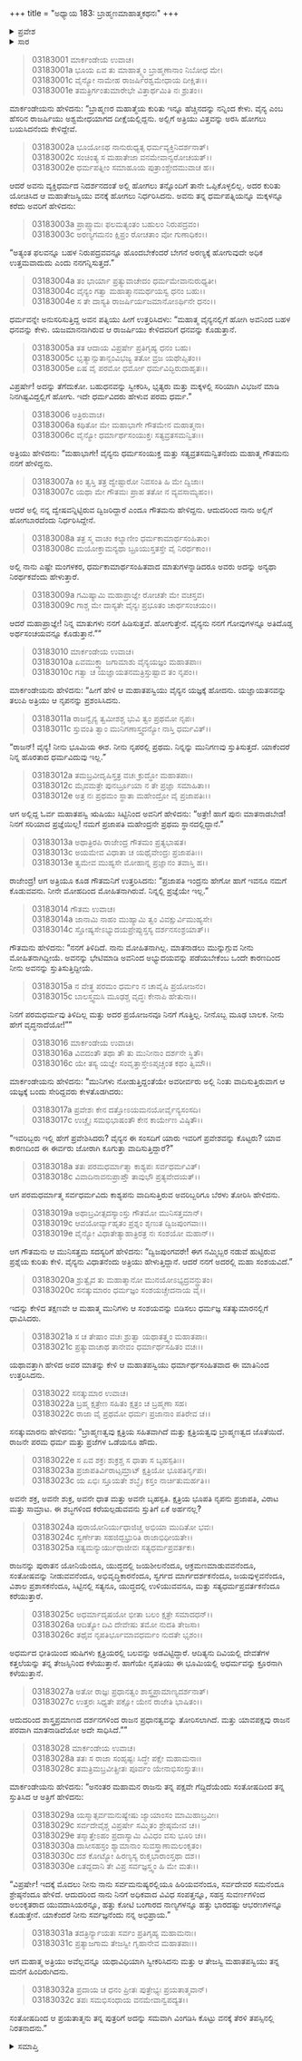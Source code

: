 +++
title = "ಅಧ್ಯಾಯ 183: ಬ್ರಾಹ್ಮಣಮಾಹಾತ್ಮಕಥನಃ"
+++

<details><summary>ಪ್ರವೇಶ</summary>


।।   ಓಂ ಓಂ ನಮೋ ನಾರಾಯಣಾಯ।।   ಶ್ರೀ ವೇದವ್ಯಾಸಾಯ ನಮಃ ।।

ಶ್ರೀ ಕೃಷ್ಣದ್ವೈಪಾಯನ ವೇದವ್ಯಾಸ ವಿರಚಿತ  

**ಶ್ರೀ ಮಹಾಭಾರತ**

**ಆರಣ್ಯಕ ಪರ್ವ**

**ಮಾರ್ಕಂಡೇಯಸಮಸ್ಯಾ ಪರ್ವ**

**ಅಧ್ಯಾಯ 183**

</details>


<details><summary>ಸಾರ</summary>

ಬ್ರಾಹ್ಮಣರ ಮಹಾತ್ಮೆಯನ್ನು ಸೂಚಿಸುವ ಅತ್ರಿಯ ಕಥೆಯನ್ನು ಮಾರ್ಕಂಡೇಯನು ಹೇಳಿದುದು (1-32).

</details>


> 03183001 ಮಾರ್ಕಂಡೇಯ ಉವಾಚ।  
03183001a ಭೂಯ ಏವ ತು ಮಾಹಾತ್ಮ್ಯಂ ಬ್ರಾಹ್ಮಣಾನಾಂ ನಿಬೋಧ ಮೇ।  
03183001c ವೈನ್ಯೋ ನಾಮೇಹ ರಾಜರ್ಷಿರಶ್ವಮೇಧಾಯ ದೀಕ್ಷಿತಃ।।  
03183001e ತಮತ್ರಿರ್ಗಂತುಮಾರೇಭೇ ವಿತ್ತಾರ್ಥಮಿತಿ ನಃ ಶ್ರುತಂ।।

ಮಾರ್ಕಂಡೇಯನು ಹೇಳಿದನು: “ಬ್ರಾಹ್ಮಣರ ಮಹಾತ್ಮೆಯ ಕುರಿತು ಇನ್ನೂ ಹೆಚ್ಚಿನದನ್ನು ನನ್ನಿಂದ ಕೇಳು. ವೈನ್ಯ ಎಂಬ ಹೆಸರಿನ ರಾಜರ್ಷಿಯು ಅಶ್ವಮೇಧಯಾಗದ ದೀಕ್ಷೆಯಲ್ಲಿದ್ದನು. ಅಲ್ಲಿಗೆ ಅತ್ರಿಯು ವಿತ್ತವನ್ನು ಅರಸಿ ಹೋಗಲು ಬಯಸಿದನೆಂದು ಕೇಳಿದ್ದೇವೆ.

> 03183002a ಭೂಯೋಽಥ ನಾನುರುಧ್ಯತ್ಸ ಧರ್ಮವ್ಯಕ್ತಿನಿದರ್ಶನಾತ್।  
03183002c ಸಂಚಿಂತ್ಯ ಸ ಮಹಾತೇಜಾ ವನಮೇವಾನ್ವರೋಚಯತ್।।   
03183002e ಧರ್ಮಪತ್ನೀಂ ಸಮಾಹೂಯ ಪುತ್ರಾಂಶ್ಚೇದಮುವಾಚ ಹ।।

ಆದರೆ ಅವನು ವ್ಯಕ್ತಿಧರ್ಮದ ನಿದರ್ಶನದಂತೆ ಅಲ್ಲಿ ಹೋಗಲು ತನ್ನೊಂದಿಗೆ ತಾನೇ ಒಪ್ಪಿಕೊಳ್ಳಲಿಲ್ಲ. ಅದರ ಕುರಿತು ಯೋಚಿಸಿದ ಆ ಮಹಾತೇಜಸ್ವಿಯು ವನಕ್ಕೆ ಹೋಗಲು ನಿರ್ಧರಿಸಿದನು. ಅವನು ತನ್ನ ಧರ್ಮಪತ್ನಿಯನ್ನೂ ಮಕ್ಕಳನ್ನೂ ಕರೆದು ಅವರಿಗೆ ಹೇಳಿದನು:

> 03183003a ಪ್ರಾಪ್ಸ್ಯಾಮಃ ಫಲಮತ್ಯಂತಂ ಬಹುಲಂ ನಿರುಪದ್ರವಂ।  
03183003c ಅರಣ್ಯಗಮನಂ ಕ್ಷಿಪ್ರಂ ರೋಚತಾಂ ವೋ ಗುಣಾಧಿಕಂ।।

“ಅತ್ಯಂತ ಫಲವನ್ನೂ ಬಹಳ ನಿರುಪದ್ರವವನ್ನೂ ಹೊಂದಬೇಕೆಂದರೆ ಬೇಗನೆ ಅರಣ್ಯಕ್ಕೆ ಹೋಗುವುದೇ ಅಧಿಕ ಉತ್ತಮವಾದುದು ಎಂದು ನನಗನ್ನಿಸುತ್ತದೆ.”

> 03183004a ತಂ ಭಾರ್ಯಾ ಪ್ರತ್ಯುವಾಚೇದಂ ಧರ್ಮಮೇವಾನುರುಧ್ಯತೀ।  
03183004c ವೈನ್ಯಂ ಗತ್ವಾ ಮಹಾತ್ಮಾನಮರ್ಥಯಸ್ವ ಧನಂ ಬಹು।।  
03183004e ಸ ತೇ ದಾಸ್ಯತಿ ರಾಜರ್ಷಿರ್ಯಜಮಾನೋಽರ್ಥಿನೇ ಧನಂ।।

ಧರ್ಮವನ್ನೇ ಅನುಸರಿಸುತ್ತಿದ್ದ ಅವನ ಪತ್ನಿಯು ಹೀಗೆ ಉತ್ತರಿಸಿದಳು: “ಮಹಾತ್ಮ ವೈನ್ಯನಲ್ಲಿಗೆ ಹೋಗಿ ಅವನಿಂದ ಬಹಳ ಧನವನ್ನು ಕೇಳು. ಯಜಮಾನನಾಗಿರುವ ಆ ರಾಜರ್ಷಿಯು ಕೇಳಿದವರಿಗೆ ಧನವನ್ನು ಕೊಡುತ್ತಾನೆ.

> 03183005a ತತ ಆದಾಯ ವಿಪ್ರರ್ಷೇ ಪ್ರತಿಗೃಹ್ಯ ಧನಂ ಬಹು।  
03183005c ಭೃತ್ಯಾನ್ಸುತಾನ್ಸಂವಿಭಜ್ಯ ತತೋ ವ್ರಜ ಯಥೇಪ್ಸಿತಂ।।  
03183005e ಏಷ ವೈ ಪರಮೋ ಧರ್ಮೋ ಧರ್ಮವಿದ್ಭಿರುದಾಹೃತಃ।।

ವಿಪ್ರರ್ಷೇ! ಅದನ್ನು ತೆಗೆದುಕೋ. ಬಹುಧನವನ್ನು ಸ್ವೀಕರಿಸಿ, ಭೃತ್ಯರು ಮತ್ತು ಮಕ್ಕಳಲ್ಲಿ ಸರಿಯಾಗಿ ವಿಭಜನೆ ಮಾಡಿ ನಿನಗಿಷ್ಟವಿದ್ದಲ್ಲಿಗೆ ಹೋಗು. ಇದೇ ಧರ್ಮವಿದರು ಹೇಳುವ ಪರಮ ಧರ್ಮ.”

> 03183006 ಅತ್ರಿರುವಾಚ।  
03183006a ಕಥಿತೋ ಮೇ ಮಹಾಭಾಗೇ ಗೌತಮೇನ ಮಹಾತ್ಮನಾ।  
03183006c ವೈನ್ಯೋ ಧರ್ಮಾರ್ಥಸಂಯುಕ್ತಃ ಸತ್ಯವ್ರತಸಮನ್ವಿತಃ।।

ಅತ್ರಿಯು ಹೇಳಿದನು: “ಮಹಾಭಾಗೇ! ವೈನ್ಯನು ಧರ್ಮಸಂಯುಕ್ತ ಮತ್ತು ಸತ್ಯವ್ರತಸಮನ್ವಿತನೆಂದು ಮಹಾತ್ಮ ಗೌತಮನು ನನಗೆ ಹೇಳಿದ್ದನು.

> 03183007a ಕಿಂ ತ್ವಸ್ತಿ ತತ್ರ ದ್ವೇಷ್ಟಾರೋ ನಿವಸಂತಿ ಹಿ ಮೇ ದ್ವಿಜಾಃ।  
03183007c ಯಥಾ ಮೇ ಗೌತಮಃ ಪ್ರಾಹ ತತೋ ನ ವ್ಯವಸಾಮ್ಯಹಂ।।

ಆದರೆ ಅಲ್ಲಿ ನನ್ನ ದ್ವೇಷವನ್ನಿಟ್ಟಿರುವ ದ್ವಿಜರಿದ್ದಾರೆ ಎಂದೂ ಗೌತಮನು ಹೇಳಿದ್ದನು. ಆದುದರಿಂದ ನಾನು ಅಲ್ಲಿಗೆ ಹೋಗಬಾರದೆಂದು ನಿರ್ಧರಿಸಿದ್ದೇನೆ.

> 03183008a ತತ್ರ ಸ್ಮ ವಾಚಂ ಕಲ್ಯಾಣೀಂ ಧರ್ಮಕಾಮಾರ್ಥಸಂಹಿತಾಂ।  
03183008c ಮಯೋಕ್ತಾಮನ್ಯಥಾ ಬ್ರೂಯುಸ್ತತಸ್ತೇ ವೈ ನಿರರ್ಥಕಾಂ।।

ಅಲ್ಲಿ ನಾನು ಎಷ್ಟೇ ಮಂಗಳಕರ, ಧರ್ಮಕಾಮಾರ್ಥಸಂಹಿತವಾದ ಮಾತುಗಳನ್ನಾಡಿದರೂ ಅವರು ಅದನ್ನು ಅನ್ಯಥಾ ನಿರರ್ಥಕವೆಂದು ಹೇಳುತ್ತಾರೆ.

> 03183009a ಗಮಿಷ್ಯಾಮಿ ಮಹಾಪ್ರಾಜ್ಞೇ ರೋಚತೇ ಮೇ ವಚಸ್ತವ।   
03183009c ಗಾಶ್ಚ ಮೇ ದಾಸ್ಯತೇ ವೈನ್ಯಃ ಪ್ರಭೂತಂ ಚಾರ್ಥಸಂಚಯಂ।।

ಆದರೆ ಮಹಾಪ್ರಾಜ್ಞೇ! ನಿನ್ನ ಮಾತುಗಳು ನನಗೆ ಹಿಡಿಸುತ್ತವೆ. ಹೋಗುತ್ತೇನೆ. ವೈನ್ಯನು ನನಗೆ ಗೋವುಗಳನ್ನೂ ಅತಿದೊಡ್ಡ ಅರ್ಥಸಂಚಯವನ್ನೂ ಕೊಡುತ್ತಾನೆ.””

> 03183010 ಮಾರ್ಕಂಡೇಯ ಉವಾಚ।  
03183010a ಏವಮುಕ್ತ್ವಾ ಜಗಾಮಾಶು ವೈನ್ಯಯಜ್ಞಂ ಮಹಾತಪಾಃ।  
03183010c ಗತ್ವಾ ಚ ಯಜ್ಞಾಯತನಮತ್ರಿಸ್ತುಷ್ಟಾವ ತಂ ನೃಪಂ।।

ಮಾರ್ಕಂಡೇಯನು ಹೇಳಿದನು: “ಹೀಗೆ ಹೇಳಿ ಆ ಮಹಾತಪಸ್ವಿಯು ವೈನ್ಯನ ಯಜ್ಞಕ್ಕೆ ಹೋದನು. ಯಜ್ಞಾಯತನವನ್ನು ತಲುಪಿ ಅತ್ರಿಯು ಆ ನೃಪನನ್ನು ಪ್ರಶಂಸಿಸಿದನು.

> 03183011a ರಾಜನ್ವೈನ್ಯ ತ್ವಮೀಶಶ್ಚ ಭುವಿ ತ್ವಂ ಪ್ರಥಮೋ ನೃಪಃ।  
03183011c ಸ್ತುವಂತಿ ತ್ವಾಂ ಮುನಿಗಣಾಸ್ತ್ವದನ್ಯೋ ನಾಸ್ತಿ ಧರ್ಮವಿತ್।।

“ರಾಜನ್! ವೈನ್ಯ! ನೀನು ಭೂಮಿಯ ಈಶ. ನೀನು ನೃಪರಲ್ಲಿ ಪ್ರಥಮ. ನಿನ್ನನ್ನು ಮುನಿಗಣವು ಸ್ತುತಿಸುತ್ತದೆ. ಯಾಕೆಂದರೆ ನಿನ್ನ ಹೊರತಾದ ಧರ್ಮವಿದುವು ಇಲ್ಲ.”

> 03183012a ತಮಬ್ರವೀದೃಷಿಸ್ತತ್ರ ವಚಃ ಕ್ರುದ್ಧೋ ಮಹಾತಪಾಃ।  
03183012c ಮೈವಮತ್ರೇ ಪುನರ್ಬ್ರೂಯಾ ನ ತೇ ಪ್ರಜ್ಞಾ ಸಮಾಹಿತಾ।।  
03183012e ಅತ್ರ ನಃ ಪ್ರಥಮಂ ಸ್ಥಾತಾ ಮಹೇಂದ್ರೋ ವೈ ಪ್ರಜಾಪತಿಃ।।

ಆಗ ಅಲ್ಲಿದ್ದ ಓರ್ವ ಮಹಾತಪಸ್ವಿ ಋಷಿಯು ಸಿಟ್ಟಿನಿಂದ ಅವನಿಗೆ ಹೇಳಿದನು: “ಅತ್ರೇ! ಹಾಗೆ ಪುನಃ ಮಾತನಾಡಬೇಡ! ನಿನಗೆ ಸರಿಯಾದ ಪ್ರಜ್ಞೆಯಿಲ್ಲ! ನಮಗೆ ಪ್ರಜಾಪತಿ ಮಹೇಂದ್ರನೇ ಪ್ರಥಮ ಸ್ಥಾನದಲ್ಲಿದ್ದಾನೆ.”

> 03183013a ಅಥಾತ್ರಿರಪಿ ರಾಜೇಂದ್ರ ಗೌತಮಂ ಪ್ರತ್ಯಭಾಷತ।  
03183013c ಅಯಮೇವ ವಿಧಾತಾ ಚ ಯಥೈವೇಂದ್ರಃ ಪ್ರಜಾಪತಿಃ।।  
03183013e ತ್ವಮೇವ ಮುಹ್ಯಸೇ ಮೋಹಾನ್ನ ಪ್ರಜ್ಞಾನಂ ತವಾಸ್ತಿ ಹ।।

ರಾಜೇಂದ್ರ! ಆಗ ಅತ್ರಿಯೂ ಕೂಡ ಗೌತಮನಿಗೆ ಉತ್ತರಿಸಿದನು: “ಪ್ರಜಾಪತಿ ಇಂದ್ರನು ಹೇಗೋ ಹಾಗೆ ಇವನೂ ನಮಗೆ ಕೊಡುವವನು. ನೀನೇ ಮೋಹದಿಂದ ಮೋಹಿತನಾಗಿರುವೆ. ನಿನ್ನಲ್ಲಿ ಪ್ರಜ್ಞೆಯೇ ಇಲ್ಲ.”

> 03183014 ಗೌತಮ ಉವಾಚ।  
03183014a ಜಾನಾಮಿ ನಾಹಂ ಮುಹ್ಯಾಮಿ ತ್ವಂ ವಿವಕ್ಷುರ್ವಿಮುಹ್ಯಸೇ।   
03183014c ಸ್ತೋಷ್ಯಸೇಽಭ್ಯುದಯಪ್ರೇಪ್ಸುಸ್ತಸ್ಯ ದರ್ಶನಸಂಶ್ರಯಾತ್।।

ಗೌತಮನು ಹೇಳಿದನು: “ನನಗೆ ತಿಳಿದಿದೆ. ನಾನು ಮೋಹಿತನಾಗಿಲ್ಲ. ಮಾತನಾಡಲು ಮುನ್ನುಗ್ಗುವ ನೀನು ಮೋಹಿತನಾಗಿದ್ದೀಯೆ. ಅವನನ್ನು ಭೇಟಿಮಾಡಿ ಅವನಿಂದ ಅಭ್ಯುದಯವನ್ನು ಪಡೆಯಬೇಕೆಂಬ ಒಂದೇ ಕಾರಣದಿಂದ ನೀನು ಅವನನ್ನು ಸ್ತುತಿಸುತ್ತಿದ್ದೀಯೆ.

> 03183015a ನ ವೇತ್ಥ ಪರಮಂ ಧರ್ಮಂ ನ ಚಾವೈಷಿ ಪ್ರಯೋಜನಂ।  
03183015c ಬಾಲಸ್ತ್ವಮಸಿ ಮೂಢಶ್ಚ ವೃದ್ಧಃ ಕೇನಾಪಿ ಹೇತುನಾ।।

ನಿನಗೆ ಪರಮಧರ್ಮವು ತಿಳಿದಿಲ್ಲ ಮತ್ತು ಅದರ ಪ್ರಯೋಜನವೂ ನಿನಗೆ ಗೊತ್ತಿಲ್ಲ. ನೀನೊಬ್ಬ ಮೂಢ ಬಾಲಕ. ನೀನು ಹೇಗೆ ವೃದ್ಧನಾದೆಯೋ!””

> 03183016 ಮಾರ್ಕಂಡೇಯ ಉವಾಚ।  
03183016a ವಿವದಂತೌ ತಥಾ ತೌ ತು ಮುನೀನಾಂ ದರ್ಶನೇ ಸ್ಥಿತೌ।  
03183016c ಯೇ ತಸ್ಯ ಯಜ್ಞೇ ಸಂವೃತ್ತಾಸ್ತೇಽಪೃಚ್ಚಂತ ಕಥಂ ತ್ವಿಮೌ।।

ಮಾರ್ಕಂಡೇಯನು ಹೇಳಿದನು: “ಮುನಿಗಳು ನೋಡುತ್ತಿದ್ದಂತೆಯೇ ಅವರೀರ್ವರು ಅಲ್ಲಿ ನಿಂತು ವಾದಿಸುತ್ತಿರುವಾಗ ಆ ಯಜ್ಞಕ್ಕೆ ಬಂದು ಸೇರಿದ್ದವರು ಕೇಳತೊಡಗಿದರು:

> 03183017a ಪ್ರವೇಶಃ ಕೇನ ದತ್ತೋಽಯಮನಯೋರ್ವೈನ್ಯಸಂಸದಿ।  
03183017c ಉಚ್ಚೈಃ ಸಮಭಿಭಾಷಂತೌ ಕೇನ ಕಾರ್ಯೇಣ ವಿಷ್ಠಿತೌ।।

“ಇವರಿಬ್ಬರು ಇಲ್ಲಿ ಹೇಗೆ ಪ್ರವೇಶಿಸಿದರು? ವೈನ್ಯನ ಈ ಸಂಸದಿಗೆ ಯಾರು ಇವರಿಗೆ ಪ್ರವೇಶವನ್ನು ಕೊಟ್ಟರು? ಯಾವ ಕಾರಣದಿಂದ ಈ ಈರ್ವರು ಜೋರಾಗಿ ಕೂಗುತ್ತಾ ವಾದಿಸುತ್ತಿದ್ದಾರೆ?”

> 03183018a ತತಃ ಪರಮಧರ್ಮಾತ್ಮಾ ಕಾಶ್ಯಪಃ ಸರ್ವಧರ್ಮವಿತ್।   
03183018c ವಿವಾದಿನಾವನುಪ್ರಾಪ್ತೌ ತಾವುಭೌ ಪ್ರತ್ಯವೇದಯತ್।।

ಆಗ ಪರಮಧರ್ಮಾತ್ಮ ಸರ್ವಧರ್ಮವಿದು ಕಾಶ್ಯಪನು ವಾದಿಸುತ್ತಿರುವ ಅವರಿಬ್ಬರಿಗೂ ಬೆರಳು ತೋರಿಸಿ ಹೇಳಿದನು.

> 03183019a ಅಥಾಬ್ರವೀತ್ಸದಸ್ಯಾಂಸ್ತು ಗೌತಮೋ ಮುನಿಸತ್ತಮಾನ್।  
03183019c ಆವಯೋರ್ವ್ಯಾಹೃತಂ ಪ್ರಶ್ನಂ ಶೃಣುತ ದ್ವಿಜಪುಂಗವಾಃ।।   
03183019e ವೈನ್ಯೋ ವಿಧಾತೇತ್ಯಾಹಾತ್ರಿರತ್ರ ನಃ ಸಂಶಯೋ ಮಹಾನ್।।

ಆಗ ಗೌತಮನು ಆ ಮುನಿಸತ್ತಮ ಸದಸ್ಯರಿಗೆ ಹೇಳಿದನು: “ದ್ವಿಜಪುಂಗವರೇ! ಈಗ ನಮ್ಮಿಬ್ಬರ ನಡುವೆ ಹುಟ್ಟಿರುವ ಪ್ರಶ್ನೆಯ ಕುರಿತು ಕೇಳಿ. ವೈನ್ಯನು ವಿಧಾತನೆಂದು ಅತ್ರಿಯು ಹೇಳುತ್ತಿದ್ದಾನೆ. ಆದರೆ ನನಗೆ ಅದರಲ್ಲಿ ಮಹಾ ಸಂಶಯವಿದೆ.”

> 03183020a ಶ್ರುತ್ವೈವ ತು ಮಹಾತ್ಮಾನೋ ಮುನಯೋಽಭ್ಯದ್ರವನ್ದ್ರುತಂ।  
03183020c ಸನತ್ಕುಮಾರಂ ಧರ್ಮಜ್ಞಂ ಸಂಶಯಚ್ಚೇದನಾಯ ವೈ।।

ಇದನ್ನು ಕೇಳಿದ ತಕ್ಷಣವೇ ಆ ಮಹಾತ್ಮ ಮುನಿಗಳು ಆ ಸಂಶಯವನ್ನು ಬಿಡಿಸಲು ಧರ್ಮಜ್ಞ ಸತತ್ಕುಮಾರನಲ್ಲಿಗೆ ಧಾವಿಸಿದರು.

> 03183021a ಸ ಚ ತೇಷಾಂ ವಚಃ ಶ್ರುತ್ವಾ ಯಥಾತತ್ತ್ವಂ ಮಹಾತಪಾಃ।   
03183021c ಪ್ರತ್ಯುವಾಚಾಥ ತಾನೇವಂ ಧರ್ಮಾರ್ಥಸಹಿತಂ ವಚಃ।।

ಯಥಾವತ್ತಾಗಿ ಹೇಳಿದ ಅವರ ಮಾತನ್ನು ಕೇಳಿ ಆ ಮಹಾತಪಸ್ವಿಯು ಧರ್ಮಾರ್ಥಸಂಹಿತವಾದ ಈ ಮಾತಿನಿಂದ ಉತ್ತರಿಸಿದನು.

> 03183022 ಸನತ್ಕುಮಾರ ಉವಾಚ।  
03183022a ಬ್ರಹ್ಮ ಕ್ಷತ್ರೇಣ ಸಹಿತಂ ಕ್ಷತ್ರಂ ಚ ಬ್ರಹ್ಮಣಾ ಸಹ।  
03183022c ರಾಜಾ ವೈ ಪ್ರಥಮೋ ಧರ್ಮಃ ಪ್ರಜಾನಾಂ ಪತಿರೇವ ಚ।।

ಸನತ್ಕುಮಾರನು ಹೇಳಿದನು: “ಬ್ರಾಹ್ಮಣತ್ವವು ಕ್ಷತ್ರಿಯ ಸಹಿತವಾಗಿದೆ ಮತ್ತು ಕ್ಷತ್ರಿಯತ್ವವು ಬ್ರಾಹ್ಮಣತ್ವದ ಜೊತೆಯಿದೆ. ರಾಜನೇ ಪರಮ ಧರ್ಮ ಮತ್ತು ಪ್ರಜೆಗಳ ಒಡೆಯನೂ ಹೌದು.

> 03183022e ಸ ಏವ ಶಕ್ರಃ ಶುಕ್ರಶ್ಚ ಸ ಧಾತಾ ಸ ಬೃಹಸ್ಪತಿಃ।।   
03183023a ಪ್ರಜಾಪತಿರ್ವಿರಾಟ್ಸಮ್ರಾಟ್ ಕ್ಷತ್ರಿಯೋ ಭೂಪತಿರ್ನೃಪಃ।  
03183023c ಯ ಏಭಿಃ ಸ್ತೂಯತೇ ಶಬ್ಧೈಃ ಕಸ್ತಂ ನಾರ್ಚಿತುಮರ್ಹತಿ।।

ಅವನೇ ಶಕ್ರ, ಅವನೇ ಶುಕ್ರ, ಅವನೇ ಧಾತ ಮತ್ತು ಅವನೇ ಬೃಹಸ್ಪತಿ. ಕ್ಷತ್ರಿಯ ಭೂಪತಿ ನೃಪನು ಪ್ರಜಾಪತಿ, ವಿರಾಟ ಮತ್ತು ಸಾಮ್ರಾಟ. ಈ ಶಬ್ಧಗಳಿಂದ ಕರೆಯಲ್ಪಡುವವನು ಸ್ತುತಿಗೆ ಏಕೆ ಅರ್ಹನಲ್ಲ?

> 03183024a ಪುರಾಯೋನಿರ್ಯುಧಾಜಿಚ್ಚ ಅಭಿಯಾ ಮುದಿತೋ ಭವಃ।  
03183024c ಸ್ವರ್ಣೇತಾ ಸಹಜಿದ್ಬಭ್ರುರಿತಿ ರಾಜಾಭಿಧೀಯತೇ।।  
03183025a ಸತ್ಯಮನ್ಯುರ್ಯುಧಾಜೀವಃ ಸತ್ಯಧರ್ಮಪ್ರವರ್ತಕಃ।

ರಾಜನನ್ನು ಪುರಾತನ ಯೋನಿಯೆಂದೂ, ಯುದ್ಧದಲ್ಲಿ ಜಯಶೀಲನೆಂದೂ, ಆಕ್ರಮಣಮಾಡುವವನೆಂದೂ, ಸಂತೋಷವನ್ನು ನೀಡುವವನೆಂದೂ, ಅಭಿವೃದ್ಧಿಕಾರನೆಂದೂ, ಸ್ವರ್ಗದ ಮಾರ್ಗದರ್ಶಕನೆಂದೂ, ಜಯವುಳ್ಳವನೆಂದೂ, ವಿಶಾಲ ಪ್ರಶಾಸಕನೆಂದೂ, ಸಿಟ್ಟಿನಲ್ಲಿ ಸತ್ಯನೂ, ಯುದ್ಧದಲ್ಲಿ ಉಳಿಯುವವನೂ, ಮತ್ತು ಸತ್ಯಧರ್ಮಪ್ರವರ್ತಕನೆಂದೂ ಕರೆಯುತ್ತಾರೆ.

> 03183025c ಅಧರ್ಮಾದೃಷಯೋ ಭೀತಾ ಬಲಂ ಕ್ಷತ್ರೇ ಸಮಾದಧನ್।।   
03183026a ಆದಿತ್ಯೋ ದಿವಿ ದೇವೇಷು ತಮೋ ನುದತಿ ತೇಜಸಾ।  
03183026c ತಥೈವ ನೃಪತಿರ್ಭೂಮಾವಧರ್ಮಂ ನುದತೇ ಭೃಶಂ।।

ಅಧರ್ಮದ ಭೀತಿಯಿಂದ ಋಷಿಗಳು ಕ್ಷತ್ರಿಯರಲ್ಲಿ ಬಲವನ್ನು ಅಡವಿಟ್ಟಿದ್ದಾರೆ. ಆದಿತ್ಯನು ದಿವಿಯಲ್ಲಿ ದೇವತೆಗಳ ಕತ್ತಲೆಯನ್ನು ತನ್ನ ತೇಜಸ್ಸಿನಿಂದ ಕಳೆಯುತ್ತಾನೆ. ಹಾಗೆಯೇ ನೃಪತಿಯು ಈ ಭೂಮಿಯಲ್ಲಿ ಅಧರ್ಮವನ್ನು ಕ್ರೂರನಾಗಿ ಕಳೆಯುತ್ತಾನೆ.

> 03183027a ಅತೋ ರಾಜ್ಞಃ ಪ್ರಧಾನತ್ವಂ ಶಾಸ್ತ್ರಪ್ರಾಮಾಣ್ಯದರ್ಶನಾತ್।  
03183027c ಉತ್ತರಃ ಸಿಧ್ಯತೇ ಪಕ್ಷೋ ಯೇನ ರಾಜೇತಿ ಭಾಷಿತಂ।।

ಆದುದರಿಂದ ಶಾಸ್ತ್ರಪ್ರಮಾಣದ ದರ್ಶನಗಳಿಂದ ರಾಜನ ಪ್ರಧಾನತ್ವವನ್ನು ತೋರಿಸಲಾಗಿದೆ. ಮತ್ತು ಯಾವಪಕ್ಷವು ರಾಜನ ಪರವಾಗಿ ಮಾತನಾಡಿದೆಯೋ ಅದೇ ಸಾಧಿಸಿದೆ.””

> 03183028 ಮಾರ್ಕಂಡೇಯ ಉವಾಚ।  
03183028a ತತಃ ಸ ರಾಜಾ ಸಂಹೃಷ್ಟಃ ಸಿದ್ಧೇ ಪಕ್ಷೇ ಮಹಾಮನಾಃ।  
03183028c ತಮತ್ರಿಮಬ್ರವೀತ್ಪ್ರೀತಃ ಪೂರ್ವಂ ಯೇನಾಭಿಸಂಸ್ತುತಃ।।

ಮಾರ್ಕಂಡೇಯನು ಹೇಳಿದನು: “ಅನಂತರ ಮಹಾಮನ ರಾಜನು ತನ್ನ ಪಕ್ಷವೇ ಗೆದ್ದಿದೆಯೆಂದು ಸಂತೋಷದಿಂದ ತನ್ನ ಸ್ತುತಿಸಿದ ಆ ಅತ್ರಿಗೆ ಹೇಳಿದನು:

> 03183029a ಯಸ್ಮಾತ್ಸರ್ವಮನುಷ್ಯೇಷು ಜ್ಯಾಯಾಂಸಂ ಮಾಮಿಹಾಬ್ರವೀಃ।   
03183029c ಸರ್ವದೇವೈಶ್ಚ ವಿಪ್ರರ್ಷೇ ಸಮ್ಮಿತಂ ಶ್ರೇಷ್ಠಮೇವ ಚ।।  
03183029e ತಸ್ಮಾತ್ತೇಽಹಂ ಪ್ರದಾಸ್ಯಾಮಿ ವಿವಿಧಂ ವಸು ಭೂರಿ ಚ।।  
03183030a ದಾಸೀಸಹಸ್ರಂ ಶ್ಯಾಮಾನಾಂ ಸುವಸ್ತ್ರಾಣಾಮಲಂಕೃತಂ।   
03183030c ದಶ ಕೋಟ್ಯೋ ಹಿರಣ್ಯಸ್ಯ ರುಕ್ಮಭಾರಾಂಸ್ತಥಾ ದಶ।।  
03183030e ಏತದ್ದದಾನಿ ತೇ ವಿಪ್ರ ಸರ್ವಜ್ಞಸ್ತ್ವಂ ಹಿ ಮೇ ಮತಃ।।

“ವಿಪ್ರರ್ಷೇ! ಇದಕ್ಕೆ ಮೊದಲು ನೀನು ನಾನು ಸರ್ವಮನುಷ್ಯರಲ್ಲಿಯೂ ಹಿರಿಯವನೆಂದೂ, ಸರ್ವದೇವರ ಸಮನೆಂದೂ ಶ್ರೇಷ್ಠನೆಂದೂ ಹೇಳಿದೆ. ಆದುದರಿಂದ ನಾನು ನಿನಗೆ ಅಧಿಕವಾದ ವಿವಿಧ ಸಂಪತ್ತನ್ನೂ, ಸಹಸ್ರ ಸುವರ್ಣಗಳಿಂದ ಅಲಂಕೃತರಾದ ಯುವದಾಸಿಯರನ್ನೂ, ಹತ್ತು ಕೋಟಿ ಬಂಗಾರದ ನಾಣ್ಯಗಳನ್ನೂ ಹತ್ತು ಭಾರದಷ್ಟು ಆಭರಣಗಳನ್ನೂ ಕೊಡುತ್ತೇನೆ. ಯಾಕೆಂದರೆ ನೀನು ಸರ್ವಜ್ಞನೆಂದು ನನ್ನ ಅಭಿಪ್ರಾಯ.”

> 03183031a ತದತ್ರಿರ್ನ್ಯಾಯತಃ ಸರ್ವಂ ಪ್ರತಿಗೃಹ್ಯ ಮಹಾಮನಾಃ।   
03183031c ಪ್ರತ್ಯಾಜಗಾಮ ತೇಜಸ್ವೀ ಗೃಹಾನೇವ ಮಹಾತಪಾಃ।।

ಆಗ ಮಹಾತ್ಮ ಅತ್ರಿಯು ಅವೆಲ್ಲವನ್ನೂ ಯಥಾವಿಧಿಯಾಗಿ ಸ್ವೀಕರಿಸಿದನು ಮತ್ತು ಆ ತೇಜಸ್ವಿ ಮಹಾತಪಸ್ವಿಯು ತನ್ನ ಮನೆಗೆ ಹಿಂದಿರುಗಿದನು.

> 03183032a ಪ್ರದಾಯ ಚ ಧನಂ ಪ್ರೀತಃ ಪುತ್ರೇಭ್ಯಃ ಪ್ರಯತಾತ್ಮವಾನ್।  
03183032c ತಪಃ ಸಮಭಿಸಂಧಾಯ ವನಮೇವಾನ್ವಪದ್ಯತ।।

ಸಂತೋಷದಿಂದ ಆ ಪ್ರಯತಾತ್ಮನು ತನ್ನ ಪುತ್ರರಿಗೆ ಅದನ್ನು ಸಮವಾಗಿ ವಿಂಗಡಿಸಿ ಕೊಟ್ಟು ವನಕ್ಕೆ ತೆರಳಿ ತಪಸ್ಸಿನಲ್ಲಿ ನಿರತನಾದನು.”

<details><summary>ಸಮಾಪ್ತಿ</summary>


ಇತಿ ಶ್ರೀ ಮಹಾಭಾರತೇ ಆರಣ್ಯಕಪರ್ವಣಿ ಮಾರ್ಕಂಡೇಯಸಮಸ್ಯಾಪರ್ವಣಿ ಬ್ರಾಹ್ಮಣಮಾಹಾತ್ಮಕಥನೇ ತ್ರಿಶೀತ್ಯಧಿಕಶತತಮೋಽಧ್ಯಾಯ:।  
ಇದು ಮಹಾಭಾರತದ ಆರಣ್ಯಕಪರ್ವದಲ್ಲಿ ಮಾರ್ಕಂಡೇಯಸಮಸ್ಯಾಪರ್ವದಲ್ಲಿ ಬ್ರಾಹ್ಮಣಮಾಹಾತ್ಮಕಥನದಲ್ಲಿ ನೂರಾಎಂಭತ್ಮೂರನೆಯ ಅಧ್ಯಾಯವು.




</details>
